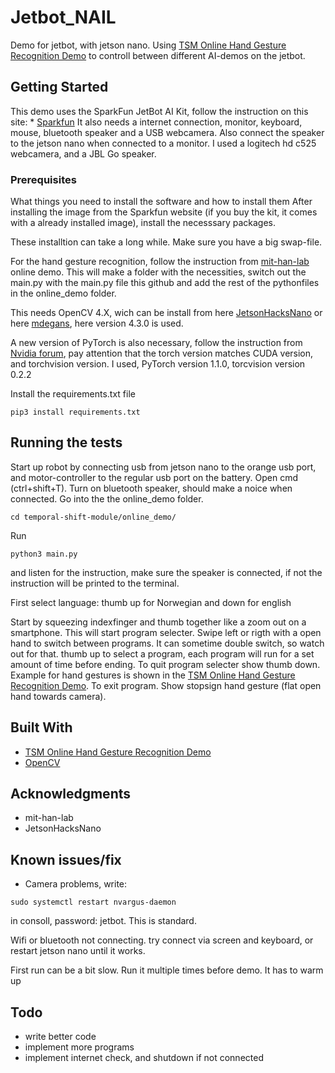 # Jetbot_NAIL
Demo for jetbot, with jetson nano. 
Using [TSM Online Hand Gesture Recognition Demo](https://github.com/mit-han-lab/temporal-shift-module/tree/master/online_demo) to controll between different AI-demos on the jetbot.



## Getting Started

This demo uses the SparkFun JetBot AI Kit, follow the instruction on this site: * [Sparkfun](https://learn.sparkfun.com/tutorials/assembly-guide-for-sparkfun-jetbot-ai-kit/all)
It also needs a internet connection, monitor, keyboard, mouse, bluetooth speaker and a USB webcamera. Also connect the speaker to the jetson nano when connected to a monitor. 
I used a logitech hd c525 webcamera, and a JBL Go speaker. 
### Prerequisites

What things you need to install the software and how to install them
After installing the image from the Sparkfun website (if you buy the kit, it comes with a already installed image), install the necesssary packages.

These installtion can take a long while. Make sure you have a big swap-file. 

For the hand gesture recognition, follow the instruction from [mit-han-lab](https://github.com/mit-han-lab/temporal-shift-module/tree/master/online_demo) online demo.
This will make a folder with the necessities, switch out the main.py with the main.py file this github and add the rest of the pythonfiles in the online_demo folder.

This needs OpenCV 4.X, wich can be install from here [JetsonHacksNano](https://github.com/JetsonHacksNano/buildOpenCV) or here [mdegans](https://github.com/mdegans/nano_build_opencv), here version 4.3.0 is used.

A new version of PyTorch is also necessary, follow the instruction from [Nvidia forum](https://forums.developer.nvidia.com/t/pytorch-for-jetson-nano-version-1-6-0-now-available/72048), pay attention that the torch version matches CUDA version, and torchvision version.
I used, PyTorch version 1.1.0, torcvision version 0.2.2

Install the requirements.txt file
```
pip3 install requirements.txt
```




## Running the tests
Start up robot by connecting usb from jetson nano to the orange usb port, and motor-controller to the regular usb port on the battery. 
Open cmd (ctrl+shift+T).
Turn on bluetooth speaker, should make a noice when connected. 
Go into the the online_demo folder.
```
cd temporal-shift-module/online_demo/
```
Run 
```
python3 main.py
```
and listen for the instruction, make sure the speaker is connected, if not the instruction will be printed to the terminal.

First select language:
thumb up for Norwegian and down for english

Start by squeezing indexfinger and thumb together like a zoom out on a smartphone. This will start program selecter. Swipe left or rigth with a open hand to switch between programs. It can sometime double switch, so watch out for that. 
thumb up to select a program, each program will run for a set amount of time before ending.
To quit program selecter show thumb down. Example for hand gestures is shown in the [TSM Online Hand Gesture Recognition Demo](https://github.com/mit-han-lab/temporal-shift-module/tree/master/online_demo).
To exit program. Show stopsign hand gesture (flat open hand towards camera).


## Built With

* [TSM Online Hand Gesture Recognition Demo](https://github.com/mit-han-lab/temporal-shift-module/tree/master/online_demo)
* [OpenCV](https://opencv.org/)


## Acknowledgments

* mit-han-lab
* JetsonHacksNano

## Known issues/fix
* Camera problems, write: 
``` 
sudo systemctl restart nvargus-daemon
```
in consoll, password: jetbot. This is standard.

Wifi or bluetooth not connecting. 
try connect via screen and keyboard, or restart jetson nano until it works.

First run can be a bit slow. Run it multiple times before demo. It has to warm up

## Todo
* write better code
* implement more programs
* implement internet check, and shutdown if not connected


